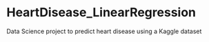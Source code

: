 # HeartDisease_LinearRegression
Data Science project to predict heart disease using a Kaggle dataset
